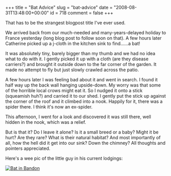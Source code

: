 +++
title = "Bat Advice"
slug = "bat-advice"
date = "2008-08-31T13:48:00+00:00"
id = 718
comment = false
+++

That has to be the strangest blogpost title I've ever used.

We arrived back from our much-needed and many-years-delayed holiday to France yesterday (long blog post to follow soon on that). A few hours later Catherine picked up a j-cloth in the kitchen sink to find......a bat!

It was absolutely tiny, barely bigger than my thumb and we had no idea what to do with it. I gently picked it up with a cloth (are they disease carriers?) and brought it outside down to the far corner of the garden. It made no attempt to fly but just slowly crawled across the patio.

A few hours later I was feeling bad about it and went in search. I found it half way up the back wall hanging upside-down. My worry was that some of the horrible local crows might eat it. So I nudged it onto a stick (squeamish huh?) and carried it to our shed. I gently put the stick up against the corner of the roof and it climbed into a nook. Happily for it, there was a spider there. I think it's now an ex-spider.

This afternoon, I went for a look and discovered it was still there, well hidden in the nook, which was a relief.

But is that it? Do I leave it alone? Is it a small breed or a baby? Might it be hurt? Are they rare? What is their natural habitat? And most importantly of all, how the hell did it get into our sink? Down the chimney? All thoughts and pointers appreciated.

Here's a wee pic of the little guy in his current lodgings:

[![Bat in Bandon](/images/flickr/2024_download/2814193374_56f8144ed2.jpg)](http://www.flickr.com/photos/bandon1/2814193374/ "Bat in Bandon by bandon1, on Flickr")
